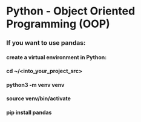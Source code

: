 # Python - Object Oriented Programming (OOP)

### If you want to use pandas:
#### create a virtual environment in Python: 
#### cd ~/<into_your_project_src>
#### python3 -m venv venv
#### source venv/bin/activate
#### pip install pandas
